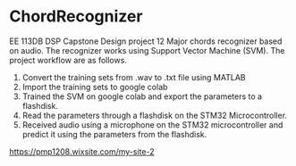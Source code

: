 # ChordRecognizer
EE 113DB DSP Capstone Design project 
12 Major chords recognizer based on audio. 
The recognizer works using Support Vector Machine (SVM). 
The project workflow are as follows. 
1. Convert the training sets from .wav to .txt file using MATLAB
2. Import the training sets to google colab
3. Trained the SVM on google colab and export the parameters to a flashdisk.
4. Read the parameters through a flashdisk on the STM32 Microcontroller.
5. Received audio using a microphone on the STM32 microcontroller and predict it using the parameters from the flashdisk. 

https://pmp1208.wixsite.com/my-site-2
